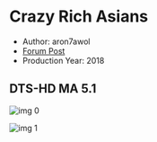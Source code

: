 # Crazy Rich Asians

* Author: aron7awol
* [Forum Post](https://www.avsforum.com/threads/bass-eq-for-filtered-movies.2995212/post-57109278)
* Production Year: 2018

## DTS-HD MA 5.1

![img 0](https://i.imgur.com/eFjCtiI.jpg)

![img 1](https://i.imgur.com/X4aomGZ.jpg)

